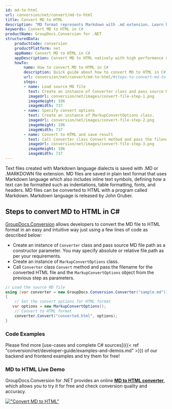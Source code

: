 ```yaml
---
id: md-to-html
url: conversion/net/convert/md-to-html
title: Convert MD to HTML
description: "MD format represents Markdown with .md extension. Learn how to convert MD to HTML file programmatically in C# language using GroupDocs.Conversion for .NET library."
keywords: Convert MD to HTML in C#
productName: GroupDocs.Conversion for .NET
structuredData:
    productCode: conversion
    productPlatform: net
    appName: Convert MD to HTML in C#
    appDescription: Convert MD to HTML natively with high performance using C# language and server side GroupDocs.Conversion for .NET APIs, without the use of any software like Microsoft or Open Office.
    howTo:
        name: How to convert MD to HTML in C# 
        description: Quick guide about how to convert MD to HTML in C# with high performance and accuracy.
        url: conversion/net/convert/md-to-html/#steps-to-convert-md-to-html-in-c
        steps:
        - name: Load source MD file 
          text: Create an instance of Converter class and pass source MD file path as a constructor parameter. You may specify absolute or relative file path as per your requirements. 
          imageUrl: conversion/net/images/convert-file-step-1.png
          imageHeight: 196
          imageWidth: 737
        - name: Specify convert options 
          text: Create an instance of MarkupConvertOptions class.
          imageUrl: conversion/net/images/convert-file-step-2.png
          imageHeight: 196
          imageWidth: 737
        - name: Convert to HTML and save result 
          text: Call Converter class Convert method and pass the filename for the converted HTML file and the MarkupConvertOptions object from the previous step as parameters.
          imageUrl: conversion/net/images/convert-file-step-3.png
          imageHeight: 196
          imageWidth: 737
---
```


Text files created with Markdown language dialects is saved with .MD or .MARKDOWN file extension. MD files are saved in plain text format that uses Markdown language which also includes inline text symbols, defining how a text can be formatted such as indentations, table formatting, fonts, and headers.  MD files can be converted to HTML with a program called Markdown. Markdown language is released by John Gruber.

## Steps to convert MD to HTML in C#

[GroupDocs.Conversion](https://products.groupdocs.com/conversion/net) allows developers to convert the MD file to HTML format in an easy and intuitive way just using a few lines of code as described below:

* Create an instance of `Converter` class and pass source MD file path as a constructor parameter. You may specify absolute or relative file path as per your requirements. 
* Create an instance of `MarkupConvertOptions` class.
* Call `Converter` class `Convert` method and pass the filename for the converted HTML file and the `MarkupConvertOptions` object from the previous step as parameters.

```csharp
// Load the source MD file
using (var converter = new GroupDocs.Conversion.Converter("sample.md"))
{
    // Set the convert options for HTML format
   var options = new MarkupConvertOptions();
    // Convert to HTML format
    converter.Convert("converted.html", options);
}
```

### Code Examples

Please find more [use-cases and complete C# sources]({{< ref "conversion/net/developer-guide/examples-and-demos.md" >}}) of our backend and frontend examples and try them for free!

### MD to HTML Live Demo

GroupDocs.Conversion for .NET provides an online [**MD to HTML converter**](https://products.groupdocs.app/conversion/md-to-html), which allows you to try it for free and check conversion quality and accuracy.

[!["Convert MD to HTML"](conversion/net/images/convert-to-html/convert-md-to-html.png)](https://products.groupdocs.app/conversion/md-to-html)